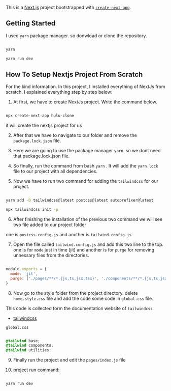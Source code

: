 This is a [Next.js](https://nextjs.org/) project bootstrapped with [`create-next-app`](https://github.com/vercel/next.js/tree/canary/packages/create-next-app).

## Getting Started

I used `yarn` package manager. so donwload or clone the repository.

```bash

yarn

yarn run dev

```

## How To Setup Nextjs Project From Scratch

For the kind information. In this project, I installed everything of NextJs from scratch. I explained everything step by step below:

1. At first, we have to create NextJs project. Write the command below.

```bash

npx create-next-app hulu-clone

```

it will create the nextjs project for us

2. After that we have to navigate to our folder and remove the `package.lock.json` file.

3. Here we are going to use the package manager `yarn`. so we dont need that package.lock.json file.

4. So finally, run the command from bash `yarn` . It will add the `yarn.lock` file to our project with all dependencies.

5. Now we have to run two command for adding the `tailwindcss` for our project.

```bash

yarn add -D tailwindcss@latest postcss@latest autoprefixer@latest

npx tailwindcss init -p

```

6. After finishing the installation of the previous two command we will see two file added to our project folder

one is `postcss.config.js` and another is `tailwind.config.js`

7. Open the file called `tailwind.config.js` and add this two line to the top.
one is for `mode` just in time (jit) and another is for `purge` for removing unnessary files from the directories.

```js

module.exports = {
  mode: 'jit',
  purge: ['./pages/**/*.{js,ts,jsx,tsx}', './components/**/*.{js,ts,jsx,tsx}'],
}


```

8. Now go to the style folder from the project directory. delete `home.style.css` file
and add the code some code in `global.css` file. 

This code is collected form the documentation website of `tailwindcss`

- [tailwindcss](https://tailwindcss.com/docs/guides/nextjs)

`global.css`

```css

@tailwind base;
@tailwind components;
@tailwind utilities;

```


9. Finally run the project and edit the `pages/index.js` file

10. project run command:


```bash

yarn run dev

```
